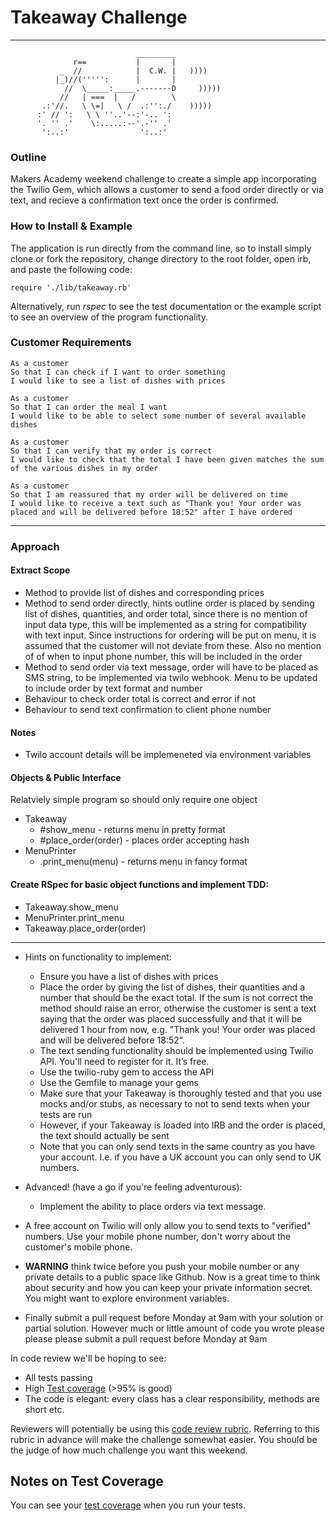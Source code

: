 # Takeaway Challenge
--------
```
                            _________
              r==           |       |
           _  //            |  C.W. |   ))))
          |_)//(''''':      |       |
            //  \_____:_____.-------D     )))))
           //   | ===  |   /        \
       .:'//.   \ \=|   \ /  .:'':./    )))))
      :' // ':   \ \ ''..'--:'-.. ':
      '. '' .'    \:.....:--'.-'' .'
       ':..:'                ':..:'

 ```
### Outline

Makers Academy weekend challenge to create a simple app incorporating the Twilio Gem, which allows a customer to send a food order directly or via text, and recieve a confirmation text once the order is confirmed.

### How to Install & Example

The application is run directly from the command line, so to install simply clone or fork the repository, change directory to the root folder, open irb, and paste the following code:
```
require './lib/takeaway.rb'
```
Alternatively, run *rspec* to see the test documentation or the example script to see an overview of the program functionality.

### Customer Requirements

```
As a customer
So that I can check if I want to order something
I would like to see a list of dishes with prices
```
```
As a customer
So that I can order the meal I want
I would like to be able to select some number of several available dishes
```
```
As a customer
So that I can verify that my order is correct
I would like to check that the total I have been given matches the sum of the various dishes in my order
```
```
As a customer
So that I am reassured that my order will be delivered on time
I would like to receive a text such as "Thank you! Your order was placed and will be delivered before 18:52" after I have ordered
```
--------
### Approach

#### Extract Scope
- Method to provide list of dishes and corresponding prices
- Method to send order directly, hints outline order is placed by sending list of dishes, quantities, and order total, since there is no mention of input data type, this will be implemented as a string for compatibility with text input. Since instructions for ordering will be put on menu, it is assumed that the customer will not deviate from these. Also no mention of of when to input phone number, this will be included in the order
- Method to send order via text message, order will have to be placed as SMS string, to be implemented via twilo webhook. Menu to be updated to include order by text format and number
- Behaviour to check order total is correct and error if not
- Behaviour to send text confirmation to client phone number

#### Notes
- Twilo account details will be implemeneted via environment variables

#### Objects & Public Interface
Relatviely simple program so should only require one object
- Takeaway
  - #show_menu - returns menu in pretty format
  - #place_order(order) - places order accepting hash
- MenuPrinter
  - .print_menu(menu) - returns menu in fancy format

#### Create RSpec for basic object functions and implement TDD:
- Takeaway.show_menu
- MenuPrinter.print_menu
- Takeaway.place_order(order)


--------
* Hints on functionality to implement:
  * Ensure you have a list of dishes with prices
  * Place the order by giving the list of dishes, their quantities and a number that should be the exact total. If the sum is not correct the method should raise an error, otherwise the customer is sent a text saying that the order was placed successfully and that it will be delivered 1 hour from now, e.g. "Thank you! Your order was placed and will be delivered before 18:52".
  * The text sending functionality should be implemented using Twilio API. You'll need to register for it. It’s free.
  * Use the twilio-ruby gem to access the API
  * Use the Gemfile to manage your gems
  * Make sure that your Takeaway is thoroughly tested and that you use mocks and/or stubs, as necessary to not to send texts when your tests are run
  * However, if your Takeaway is loaded into IRB and the order is placed, the text should actually be sent
  * Note that you can only send texts in the same country as you have your account. I.e. if you have a UK account you can only send to UK numbers.

* Advanced! (have a go if you're feeling adventurous):
  * Implement the ability to place orders via text message.

* A free account on Twilio will only allow you to send texts to "verified" numbers. Use your mobile phone number, don't worry about the customer's mobile phone.

* **WARNING** think twice before you push your mobile number or any private details to a public space like Github. Now is a great time to think about security and how you can keep your private information secret. You might want to explore environment variables.

* Finally submit a pull request before Monday at 9am with your solution or partial solution.  However much or little amount of code you wrote please please please submit a pull request before Monday at 9am


In code review we'll be hoping to see:

* All tests passing
* High [Test coverage](https://github.com/makersacademy/course/blob/master/pills/test_coverage.md) (>95% is good)
* The code is elegant: every class has a clear responsibility, methods are short etc.

Reviewers will potentially be using this [code review rubric](docs/review.md).  Referring to this rubric in advance will make the challenge somewhat easier.  You should be the judge of how much challenge you want this weekend.

Notes on Test Coverage
------------------

You can see your [test coverage](https://github.com/makersacademy/course/blob/master/pills/test_coverage.md) when you run your tests.
